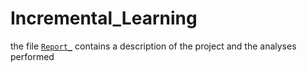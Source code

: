 # Incremental_Learning
the file [`Report_`](./Report.pdf) contains a description of the project and the analyses performed

